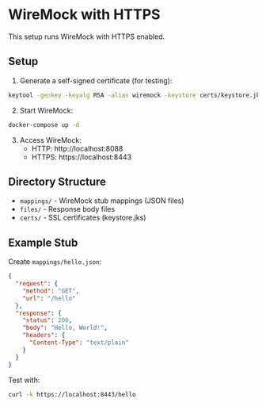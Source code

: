 # WireMock with HTTPS

This setup runs WireMock with HTTPS enabled.

## Setup

1. Generate a self-signed certificate (for testing):
```bash
keytool -genkey -keyalg RSA -alias wiremock -keystore certs/keystore.jks -storepass password -validity 365 -keysize 2048 -dname "CN=localhost, OU=IT, O=Example, L=City, ST=State, C=US"
```

2. Start WireMock:
```bash
docker-compose up -d
```

3. Access WireMock:
   - HTTP: http://localhost:8088
   - HTTPS: https://localhost:8443

## Directory Structure

- `mappings/` - WireMock stub mappings (JSON files)
- `files/` - Response body files
- `certs/` - SSL certificates (keystore.jks)

## Example Stub

Create `mappings/hello.json`:
```json
{
  "request": {
    "method": "GET",
    "url": "/hello"
  },
  "response": {
    "status": 200,
    "body": "Hello, World!",
    "headers": {
      "Content-Type": "text/plain"
    }
  }
}
```

Test with:
```bash
curl -k https://localhost:8443/hello
```
